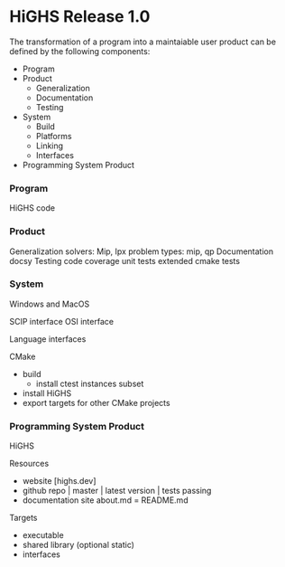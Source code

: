 # HiGHS Release 1.0

The transformation of a program into a maintaiable user product can be defined by the following components:
* Program
* Product
  * Generalization
  * Documentation
  * Testing
* System
  * Build
  * Platforms
  * Linking
  * Interfaces
* Programming System Product

### Program
HiGHS code

### Product
Generalization
  solvers: Mip, Ipx
  problem types: mip, qp
Documentation
  docsy
Testing
  code coverage
  unit tests
  extended cmake tests

### System
Windows and MacOS

SCIP interface
OSI interface

Language interfaces

CMake
* build
  * install ctest instances subset
* install HiGHS
* export targets for other CMake projects

### Programming System Product

HiGHS

Resources
* website [highs.dev]
* github repo | master | latest version | tests passing
* documentation site about.md = README.md

Targets
* executable
* shared library (optional static)
* interfaces